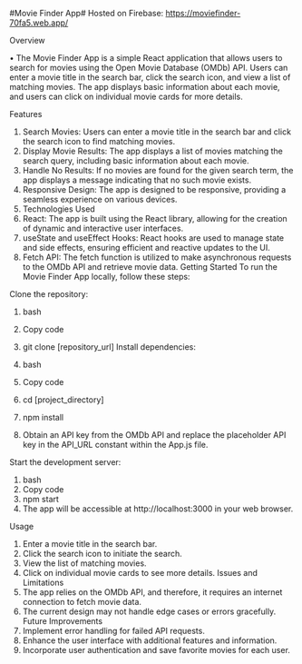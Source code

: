 #Movie Finder App#
Hosted on Firebase: https://moviefinder-70fa5.web.app/


Overview


•	The Movie Finder App is a simple React application that allows users to search for movies using the Open Movie Database (OMDb) API. Users can enter a movie title in the search bar, click the search icon, and view a list of matching movies. The app displays basic information about each movie, and users can click on individual movie cards for more details.

Features
1.	Search Movies: Users can enter a movie title in the search bar and click the search icon to find matching movies.
2.	Display Movie Results: The app displays a list of movies matching the search query, including basic information about each movie.
3.	Handle No Results: If no movies are found for the given search term, the app displays a message indicating that no such movie exists.
4.	Responsive Design: The app is designed to be responsive, providing a seamless experience on various devices.
5.	Technologies Used
6.	React: The app is built using the React library, allowing for the creation of dynamic and interactive user interfaces.
7.	useState and useEffect Hooks: React hooks are used to manage state and side effects, ensuring efficient and reactive updates to the UI.
8.	Fetch API: The fetch function is utilized to make asynchronous requests to the OMDb API and retrieve movie data.
Getting Started
To run the Movie Finder App locally, follow these steps:

Clone the repository:

1.	bash
2.	Copy code
3.	git clone [repository_url]
Install dependencies:

1.	bash
2.	Copy code
3.	cd [project_directory]
4.	npm install
5.	Obtain an API key from the OMDb API and replace the placeholder API key in the API_URL constant within the App.js file.

Start the development server:

1.	bash
2.	Copy code
3.	npm start
4.	The app will be accessible at http://localhost:3000 in your web browser.

Usage
1.	Enter a movie title in the search bar.
2.	Click the search icon to initiate the search.
3.	View the list of matching movies.
4.	Click on individual movie cards to see more details.
Issues and Limitations
1.	The app relies on the OMDb API, and therefore, it requires an internet connection to fetch movie data.
2.	The current design may not handle edge cases or errors gracefully.
Future Improvements
1.	Implement error handling for failed API requests.
2.	Enhance the user interface with additional features and information.
3.	Incorporate user authentication and save favorite movies for each user.
